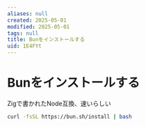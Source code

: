 ```yaml
---
aliases: null
created: 2025-05-01
modified: 2025-05-01
tags: null
title: Bunをインストールする
uid: 1E4FYt
---
```


# Bunをインストールする

Zigで書かれたNode互換、速いらしい

```zsh title="zsh"
curl -fsSL https://bun.sh/install | bash
```